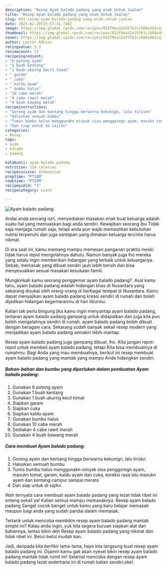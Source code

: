 ```yaml
---
description: "Resep Ayam balado padang yang enak Untuk Jualan"
title: "Resep Ayam balado padang yang enak Untuk Jualan"
slug: 601-resep-ayam-balado-padang-yang-enak-untuk-jualan
date: 2021-02-20T15:57:31.748Z
image: https://img-global.cpcdn.com/recipes/015f9ea32e35fb1c/680x482cq70/ayam-balado-padang-foto-resep-utama.jpg
thumbnail: https://img-global.cpcdn.com/recipes/015f9ea32e35fb1c/680x482cq70/ayam-balado-padang-foto-resep-utama.jpg
cover: https://img-global.cpcdn.com/recipes/015f9ea32e35fb1c/680x482cq70/ayam-balado-padang-foto-resep-utama.jpg
author: Lester Adkins
ratingvalue: 3.3
reviewcount: 15
recipeingredient:
- "6 potong ayam"
- "1 buah kentang"
- "1 buah ukurng kecil tomat"
- " garam"
- " cuka"
- " kaldu ayam"
- " bumbu halus"
- "10 cabe merah"
- "4 cabe rawit merah"
- "4 buah bawang merah"
recipeinstructions:
- "Goreng ayam dan kentang hingga berwarna kekunign, lalu tiriskn"
- "Haluskan semuah bumbu"
- "Tumis bumbu halus menggunakn minyak sisa penggoregn ayam, masukn tomat, garam, kaldu ayam dan cuka, koreksi rasa lalu masukn ayam dan kentang campur sampai merata"
- "Dan siap untuk di sajikn"
categories:
- Resep
tags:
- ayam
- balado
- padang

katakunci: ayam balado padang 
nutrition: 114 calories
recipecuisine: Indonesian
preptime: "PT18M"
cooktime: "PT59M"
recipeyield: "1"
recipecategory: Lunch

---
```



![Ayam balado padang](https://img-global.cpcdn.com/recipes/015f9ea32e35fb1c/680x482cq70/ayam-balado-padang-foto-resep-utama.jpg)

Andai anda seorang istri, menyediakan masakan enak buat keluarga adalah suatu hal yang memuaskan bagi anda sendiri. Kewajiban seorang ibu Tidak saja menjaga rumah saja, tetapi anda pun wajib memastikan kebutuhan nutrisi terpenuhi dan juga santapan yang dimakan keluarga tercinta harus nikmat.

Di era  saat ini, kamu memang mampu memesan panganan praktis meski tidak harus repot mengolahnya dahulu. Namun banyak juga lho mereka yang selalu ingin memberikan hidangan yang terbaik untuk keluarganya. Sebab, memasak yang dibuat sendiri jauh lebih bersih dan bisa menyesuaikan sesuai masakan kesukaan famili. 



Mungkinkah kamu seorang penggemar ayam balado padang?. Asal kamu tahu, ayam balado padang adalah hidangan khas di Nusantara yang sekarang disukai oleh orang-orang di berbagai tempat di Nusantara. Kamu dapat menyajikan ayam balado padang kreasi sendiri di rumah dan boleh dijadikan hidangan kegemaranmu di hari liburmu.

Kalian tak perlu bingung jika kamu ingin menyantap ayam balado padang, lantaran ayam balado padang gampang untuk didapatkan dan juga kita pun boleh mengolahnya sendiri di rumah. ayam balado padang boleh dibuat dengan beragam cara. Sekarang sudah banyak sekali resep modern yang menjadikan ayam balado padang semakin lebih mantap.

Resep ayam balado padang juga gampang dibuat, lho. Kita jangan repot-repot untuk membeli ayam balado padang, tetapi Kita bisa membuatnya di rumahmu. Bagi Anda yang mau membuatnya, berikut ini resep membuat ayam balado padang yang mantab yang mampu Anda hidangkan sendiri.

<!--inarticleads1-->

##### Bahan-bahan dan bumbu yang diperlukan dalam pembuatan Ayam balado padang:

1. Gunakan 6 potong ayam
1. Gunakan 1 buah kentang
1. Gunakan 1 buah ukurng kecil tomat
1. Siapkan  garam
1. Siapkan  cuka
1. Siapkan  kaldu ayam
1. Gunakan  bumbu halus
1. Gunakan 10 cabe merah
1. Sediakan 4 cabe rawit merah
1. Gunakan 4 buah bawang merah




<!--inarticleads2-->

##### Cara membuat Ayam balado padang:

1. Goreng ayam dan kentang hingga berwarna kekunign, lalu tiriskn
1. Haluskan semuah bumbu
1. Tumis bumbu halus menggunakn minyak sisa penggoregn ayam, masukn tomat, garam, kaldu ayam dan cuka, koreksi rasa lalu masukn ayam dan kentang campur sampai merata
1. Dan siap untuk di sajikn




Wah ternyata cara membuat ayam balado padang yang lezat tidak ribet ini enteng sekali ya! Kalian semua mampu memasaknya. Resep ayam balado padang Sangat cocok banget untuk kamu yang baru belajar memasak maupun bagi anda yang sudah pandai dalam memasak.

Tertarik untuk mencoba membikin resep ayam balado padang mantab simple ini? Kalau anda ingin, yuk kita segera buruan siapkan alat dan bahannya, lantas bikin deh Resep ayam balado padang yang nikmat dan tidak ribet ini. Betul-betul mudah kan. 

Jadi, daripada kita berfikir lama-lama, hayo kita langsung buat resep ayam balado padang ini. Dijamin kamu gak akan nyesel bikin resep ayam balado padang mantab tidak rumit ini! Selamat mencoba dengan resep ayam balado padang lezat sederhana ini di rumah kalian sendiri,oke!.

